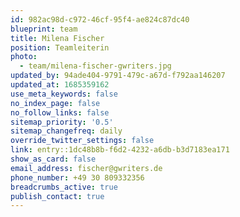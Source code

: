 ```yaml
---
id: 982ac98d-c972-46cf-95f4-ae824c87dc40
blueprint: team
title: Milena Fischer
position: Teamleiterin
photo:
  - team/milena-fischer-gwriters.jpg
updated_by: 94ade404-9791-479c-a67d-f792aa146207
updated_at: 1685359162
use_meta_keywords: false
no_index_page: false
no_follow_links: false
sitemap_priority: '0.5'
sitemap_changefreq: daily
override_twitter_settings: false
link: entry::1dc48b8b-f6d2-4232-a6db-b3d7183ea171
show_as_card: false
email_address: fischer@gwriters.de
phone_number: +49 30 809332356
breadcrumbs_active: true
publish_contact: true
---
```

